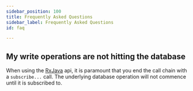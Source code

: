 ```yaml
---
sidebar_position: 100
title: Frequently Asked Questions
sidebar_label: Frequently Asked Questions
id: faq

---
```


## My write operations are not hitting the database

When using the [RxJava](../reference/rxjava/) api, it is paramount that you end the call chain with a `subscribe...`
call. The underlying database operation will not commence until it is subscribed to. 